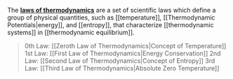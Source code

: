 The [**laws of thermodynamics**](https://en.wikipedia.org/wiki/Laws_of_thermodynamics "Laws of thermodynamics") are a set of scientific laws which define a group of physical quantities, such as [[temperature]], [[Thermodynamic Potentials|energy]], and [[entropy]], that characterize [[thermodynamic systems]] in [[thermodynamic equilibrium]].
> 0th Law: [[Zeroth Law of Thermodynamics|Concept of Temperature]]
> 1st Law: [[First Law of Thermodynamics|Energy Conservation]]
> 2nd Law: [[Second Law of Thermodynamics|Concept of Entropy]]
> 3rd Law: [[Third Law of Thermodynamics|Absolute Zero Temperature]]
